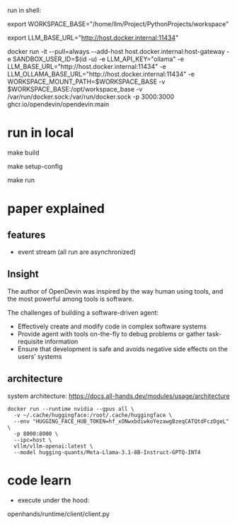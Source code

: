 run in shell:

export WORKSPACE_BASE="/home/llm/Project/PythonProjects/workspace"

export LLM_BASE_URL="http://host.docker.internal:11434"

docker run
    -it
    --pull=always
    --add-host host.docker.internal:host-gateway
    -e SANDBOX_USER_ID=$(id -u)
    -e LLM_API_KEY="ollama"
    -e LLM_BASE_URL="http://host.docker.internal:11434"
    -e LLM_OLLAMA_BASE_URL="http://host.docker.internal:11434"
    -e WORKSPACE_MOUNT_PATH=$WORKSPACE_BASE
    -v $WORKSPACE_BASE:/opt/workspace_base
    -v /var/run/docker.sock:/var/run/docker.sock
    -p 3000:3000
    ghcr.io/opendevin/opendevin:main

# run in local

make build

make setup-config

make run

# paper explained

## features

- event stream (all run are asynchronized)

## Insight

The author of OpenDevin was inspired by the way human using tools, and the most powerful among tools is software.

The challenges of building a software-driven agent:

- Effectively create and modify code in complex software systems
- Provide agent with tools on-the-fly to debug problems or gather task-requisite information
- Ensure that development is safe and avoids negative side effects on the users’ systems

## architecture

system architecture:
https://docs.all-hands.dev/modules/usage/architecture

```
docker run --runtime nvidia --gpus all \
  -v ~/.cache/huggingface:/root/.cache/huggingface \
  --env "HUGGING_FACE_HUB_TOKEN=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" \
  -p 8000:8000 \
  --ipc=host \
  vllm/vllm-openai:latest \
  --model hugging-quants/Meta-Llama-3.1-8B-Instruct-GPTQ-INT4
```


# code learn


- execute under the hood:

openhands/runtime/client/client.py

